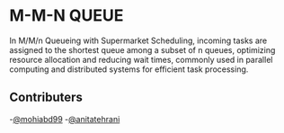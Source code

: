 # M-M-N QUEUE

In M/M/n Queueing with Supermarket Scheduling, incoming tasks are assigned to the shortest queue among a subset of n queues, optimizing resource allocation and reducing wait times, commonly used in parallel computing and distributed systems for efficient task processing.

## Contributers

-[@mohiabd99](https://github.com/Mohiabd99)
-[@anitatehrani](https://github.com/anitatehrani)
